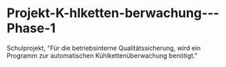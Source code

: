 # Projekt-K-hlketten-berwachung---Phase-1
Schulprojekt, "Für die betriebsinterne Qualitätssicherung, wird ein Programm zur automatischen Kühlkettenüberwachung benötigt."
